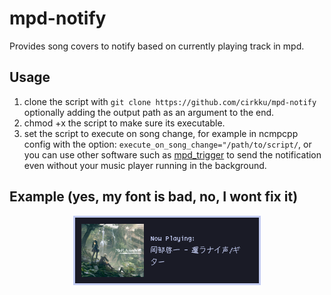 # mpd-notify
Provides song covers to notify based on currently playing track in mpd.

## Usage
1. clone the script with `git clone https://github.com/cirkku/mpd-notify` optionally adding the output path as an argument to the end.
2. chmod +x the script to make sure its executable.
3. set the script to execute on song change, for example in ncmpcpp config with the option: `execute_on_song_change="/path/to/script/`, or you can use other software such as [mpd_trigger](https://github.com/Determinant/mpd_trigger) to send the notification even without your music player running in the background.

## Example (yes, my font is bad, no, I wont fix it)
<p align="center">
  <img src="example.png">
</p>
